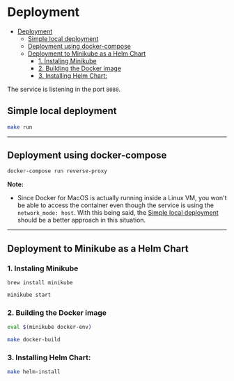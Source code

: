 # Deployment

- [Deployment](#deployment)
  - [Simple local deployment](#simple-local-deployment)
  - [Deployment using docker-compose](#deployment-using-docker-compose)
  - [Deployment to Minikube as a Helm Chart](#deployment-to-minikube-as-a-helm-chart)
    - [1. Instaling Minikube](#1-instaling-minikube)
    - [2. Building the Docker image](#2-building-the-docker-image)
    - [3. Installing Helm Chart:](#3-installing-helm-chart)


The service is listening in the port `8080`.


## Simple local deployment
```sh
make run
```

---

## Deployment using docker-compose
```sh
docker-compose run reverse-proxy
```

**Note:** 
- Since Docker for MacOS is actually running inside a Linux VM, you won't be able to access the container even though the service is using the `network_mode: host`. With this being said, the [Simple local deployment](#simple-local-deployment) should be a better approach in this situation.

---

## Deployment to Minikube as a Helm Chart

### 1. Instaling Minikube
```console
brew install minikube
```
```sh
minikube start
```

### 2. Building the Docker image
```sh
eval $(minikube docker-env)
```

```sh
make docker-build
```

### 3. Installing Helm Chart:
```sh
make helm-install
```

